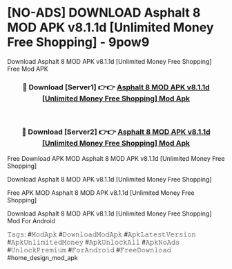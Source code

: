 # [NO-ADS] DOWNLOAD Asphalt 8 MOD APK v8.1.1d [Unlimited Money Free Shopping] - 9pow9
Download Asphalt 8 MOD APK v8.1.1d [Unlimited Money Free Shopping] Free Mod APK

<div align="center">
<h3>🔴 Download [Server1] 👉👉 <a href="https://apk-comot.site?title=Asphalt_8_MOD_APK_v8.1.1d_[Unlimited_Money_Free_Shopping]">Asphalt 8 MOD APK v8.1.1d [Unlimited Money Free Shopping] Mod Apk</a></h3><br>

<h3>🔴 Download [Server2] 👉👉 <a href="https://apk-comot.site?title=Asphalt_8_MOD_APK_v8.1.1d_[Unlimited_Money_Free_Shopping]">Asphalt 8 MOD APK v8.1.1d [Unlimited Money Free Shopping] Mod Apk</a></h3>
</div>


Free Download APK MOD Asphalt 8 MOD APK v8.1.1d [Unlimited Money Free Shopping]

Download Asphalt 8 MOD APK v8.1.1d [Unlimited Money Free Shopping] 

Free APK MOD Asphalt 8 MOD APK v8.1.1d [Unlimited Money Free Shopping] 

Download Asphalt 8 MOD APK v8.1.1d [Unlimited Money Free Shopping] Mod For Android

𝚃𝚊𝚐𝚜: #𝙼𝚘𝚍𝙰𝚙𝚔 #𝙳𝚘𝚠𝚗𝚕𝚘𝚊𝚍𝙼𝚘𝚍𝙰𝚙𝚔 #𝙰𝚙𝚔𝙻𝚊𝚝𝚎𝚜𝚝𝚅𝚎𝚛𝚜𝚒𝚘𝚗 #𝙰𝚙𝚔𝚄𝚗𝚕𝚒𝚖𝚒𝚝𝚎𝚍𝙼𝚘𝚗𝚎𝚢 #𝙰𝚙𝚔𝚄𝚗𝚕𝚘𝚌𝚔𝙰𝚕𝚕 #𝙰𝚙𝚔𝙽𝚘𝙰𝚍𝚜 #𝚄𝚗𝚕𝚘𝚌𝚔𝙿𝚛𝚎𝚖𝚒𝚞𝚖 #𝙵𝚘𝚛𝙰𝚗𝚍𝚛𝚘𝚒𝚍 #𝙵𝚛𝚎𝚎𝙳𝚘𝚠𝚗𝚕𝚘𝚊𝚍 #home_design_mod_apk